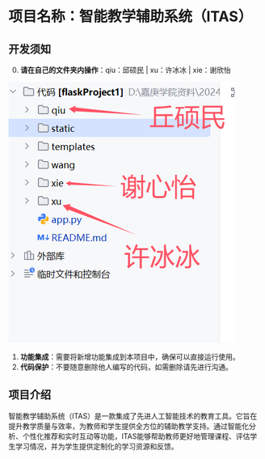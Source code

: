 # 项目名称：智能教学辅助系统（ITAS）

## 开发须知
0. **请在自己的文件夹内操作**：qiu：邱硕民 \| xu：许冰冰 \| xie：谢欣怡

![项目图片](static/img_1.png)

1. **功能集成**：需要将新增功能集成到本项目中，确保可以直接运行使用。
2. **代码保护**：不要随意删除他人编写的代码，如需删除请先进行沟通。

## 项目介绍

智能教学辅助系统（ITAS）是一款集成了先进人工智能技术的教育工具。它旨在提升教学质量与效率，为教师和学生提供全方位的辅助教学支持。通过智能化分析、个性化推荐和实时互动等功能，ITAS能够帮助教师更好地管理课程、评估学生学习情况，并为学生提供定制化的学习资源和反馈。
